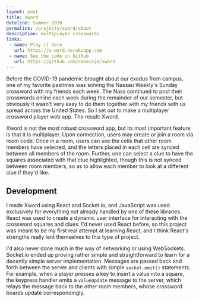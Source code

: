 ```yaml
---
layout: post
title: Xword
dateline: Summer 2020
permalink: /projects/xword/about
description: multiplayer crosswords
links:
 - name: Play it here
   url: https://x-word.herokuapp.com
 - name: See the code on GitHub
   url: https://github.com/cmhainje/xword
---
```


Before the COVID-19 pandemic brought about our exodus from campus, one of my
favorite pastimes was solving the Nassau Weekly's Sunday crossword with my
friends each week. The Nass continued to post their crosswords online each week
during the remainder of our semester, but obviously it wasn't very easy to do
them together with my friends with us spread across the United States. So I set
out to make a multiplayer crossword player web app. The result: Xword.

Xword is not the most robust crossword app, but its most important feature is
that it is multiplayer. Upon connection, users may create or join a room via
room code. Once in a room, users can see the cells that other room members have
selected, and the letters placed in each cell are synced between all members of
the room. Further, one can select a clue to have the squares associated with
that clue highlighted, though this is not synced between room members, so as to
allow each member to look at a different clue if they'd like.

## Development 

I made Xword using React and Socket.io, and JavaScript was used exclusively for
everything not already handled by one of these libraries. React was used to
create a dynamic user interface for interacting with the crossword squares and
clues. I'd never used React before, so this project was meant to be my first
real attempt at learning React, and I think React's strengths really lent
themselves to this type of project.

I'd also never done much in the way of networking or using WebSockets. Socket.io
ended up proving rather simple and straightforward to learn for a decently
simple server implementation. Messages are passed back and forth between the
server and clients with simple `socket.emit()` statements. For example, when a
player presses a key to insert a value into a square, the keypress handler emits
a `valueUpdate` message to the server, which relays the message back to the other
room members, whose crossword boards update correspondingly.

[link]: //x-word.herokuapp.com
[gh]: //github.com/cmhainje/xword
